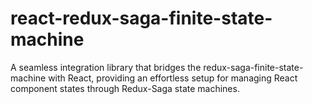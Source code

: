 # react-redux-saga-finite-state-machine
A seamless integration library that bridges the redux-saga-finite-state-machine with React, providing an effortless setup for managing React component states through Redux-Saga state machines.


